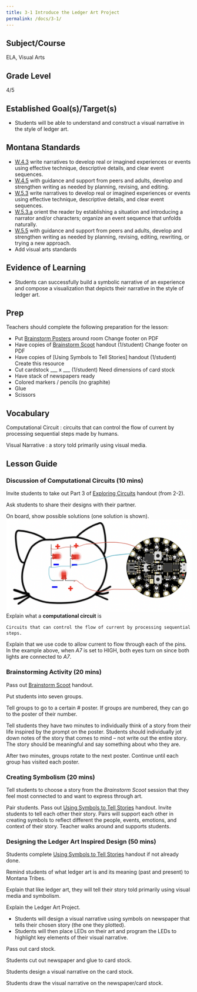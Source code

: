 ```yaml
---
title: 3-1 Introduce the Ledger Art Project
permalink: /docs/3-1/
---
```


## Subject/Course
ELA, Visual Arts

## Grade Level
4/5    

## Established Goal(s)/Target(s)
-	Students will be able to understand and construct a visual narrative in the style of ledger art.

## Montana Standards
- <u>W.4.3</u> write narratives to develop real or imagined experiences or events using effective technique, descriptive details, and clear event sequences.
- <u>W.4.5</u> with guidance and support from peers and adults, develop and strengthen writing as needed by planning, revising, and editing.
- <u>W.5.3</u> write narratives to develop real or imagined experiences or events using effective technique, descriptive details, and clear event sequences.
- <u>W.5.3.a</u> orient the reader by establishing a situation and introducing a narrator and/or characters; organize an event sequence that unfolds naturally.
- <u>W.5.5</u> with guidance and support from peers and adults, develop and strengthen writing as needed by planning, revising, editing, rewriting, or trying a new approach.
- <span class="todo">Add visual arts standards</span>

## Evidence of Learning
- Students can successfully build a symbolic narrative of an experience and compose a visualization that depicts their narrative in the style of ledger art.

## Prep
Teachers should complete the following preparation for the lesson:

- Put [Brainstorm Posters](../resources/3-1_brainstorm-posters.pdf) around room <span class="todo">Change footer on PDF</span>
- Have copies of [Brainstorm Scoot](../resources/3-1_brainstorm-scoot.pdf) handout (1/student) <span class="todo">Change footer on PDF</span>
- Have copies of [Using Symbols to Tell Stories] handout (1/student) <span class="todo">Create this resource</span>
- Cut cardstock ___ x ___ (1/student) <span class="todo">Need dimensions of card stock</span>
- Have stack of newspapers ready
- Colored markers / pencils (no graphite)
- Glue
- Scissors

## Vocabulary
Computational Circuit
: circuits that can control the flow of current by processing sequential steps made by humans.

Visual Narrative
: a story told primarily using visual media.

## Lesson Guide

### Discussion of Computational Circuits (10 mins)
Invite students to take out Part 3 of [Exploring Circuits](../resources/2-2_exploring-circuits.pdf) handout (from 2-2).

Ask students to share their designs with their partner.

On board, show possible solutions (one solution is shown).
![cat circuit solution](../resources/images/3-1_cat-circuit-solution.png)
Explain what a **computational circuit** is
```
Circuits that can control the flow of current by processing sequential steps.
```
Explain that we use code to allow current to flow through each of the pins. In the example above, when *A7* is set to HIGH, both eyes turn on since both lights are connected to *A7*.

### Brainstorming Activity (20 mins)
Pass out [Brainstorm Scoot](../resources/3-1_brainstorm-scoot.pdf) handout.

Put students into seven groups.

Tell groups to go to a certain # poster. If groups are numbered, they can go to the poster of their number.

Tell students they have two minutes to individually think of a story from their life inspired by the prompt on the poster. Students should individually jot down notes of the story that comes to mind – not write out the entire story. The story should be meaningful and say something about who they are.

After two minutes, groups rotate to the next poster. Continue until each group has visited each poster.

### Creating Symbolism (20 mins)
Tell students to choose a story from the *Brainstorm Scoot* session that they feel most connected to and want to express through art.

Pair students. Pass out [Using Symbols to Tell Stories](**TODO**) handout. Invite students to tell each other their story. Pairs will support each other in creating symbols to reflect different the people, events, emotions, and context of their story. Teacher walks around and supports students.

### Designing the Ledger Art Inspired Design (50 mins)
Students complete [Using Symbols to Tell Stories](**TODO**) handout if not already done.

Remind students of what ledger art is and its meaning (past and present) to Montana Tribes.

Explain that like ledger art, they will tell their story told primarily using visual media and symbolism.

Explain the Ledger Art Project.
- Students will design a visual narrative using symbols on newspaper that tells their chosen story (the one they plotted).
- Students will then place LEDs on their art and program the LEDs to highlight key elements of their visual narrative.

Pass out card stock.

Students cut out newspaper and glue to card stock.

Students design a visual narrative on the card stock.

Students draw the visual narrative on the newspaper/card stock.
